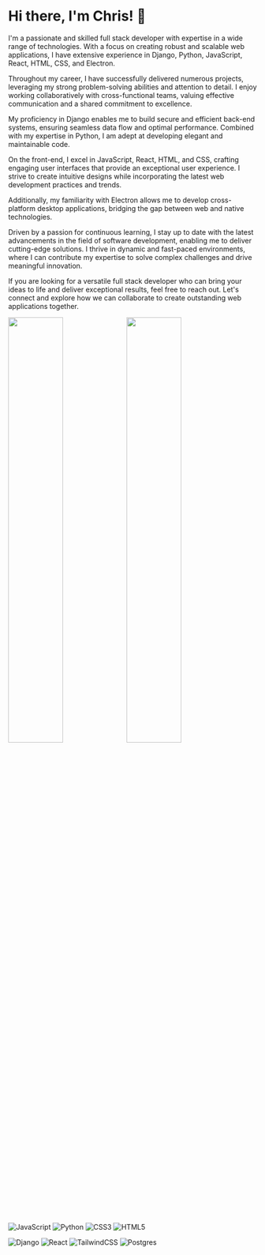 # Hi there, I'm Chris! 👋

I'm a passionate and skilled full stack developer with expertise in a wide range of technologies. With a focus on creating robust and scalable web applications, I have extensive experience in Django, Python, JavaScript, React, HTML, CSS, and Electron.

Throughout my career, I have successfully delivered numerous projects, leveraging my strong problem-solving abilities and attention to detail. I enjoy working collaboratively with cross-functional teams, valuing effective communication and a shared commitment to excellence.

My proficiency in Django enables me to build secure and efficient back-end systems, ensuring seamless data flow and optimal performance. Combined with my expertise in Python, I am adept at developing elegant and maintainable code.

On the front-end, I excel in JavaScript, React, HTML, and CSS, crafting engaging user interfaces that provide an exceptional user experience. I strive to create intuitive designs while incorporating the latest web development practices and trends.

Additionally, my familiarity with Electron allows me to develop cross-platform desktop applications, bridging the gap between web and native technologies.

Driven by a passion for continuous learning, I stay up to date with the latest advancements in the field of software development, enabling me to deliver cutting-edge solutions. I thrive in dynamic and fast-paced environments, where I can contribute my expertise to solve complex challenges and drive meaningful innovation.

If you are looking for a versatile full stack developer who can bring your ideas to life and deliver exceptional results, feel free to reach out. Let's connect and explore how we can collaborate to create outstanding web applications together.

<img align="left" width="47%" src="https://github-readme-stats.vercel.app/api?username=csluu&show_icons=true&theme=radical">

<img align="left" width="47%" src="https://github-readme-stats.vercel.app/api/top-langs/?username=csluu&layout=compact">

![JavaScript](https://img.shields.io/badge/javascript-%23323330.svg?style=for-the-badge&logo=javascript&logoColor=%23F7DF1E)
![Python](https://img.shields.io/badge/python-3670A0?style=for-the-badge&logo=python&logoColor=ffdd54)
![CSS3](https://img.shields.io/badge/css3-%231572B6.svg?style=for-the-badge&logo=css3&logoColor=white)
![HTML5](https://img.shields.io/badge/html5-%23E34F26.svg?style=for-the-badge&logo=html5&logoColor=white)

![Django](https://img.shields.io/badge/django-%23092E20.svg?style=for-the-badge&logo=django&logoColor=white)
![React](https://img.shields.io/badge/react-%2320232a.svg?style=for-the-badge&logo=react&logoColor=%2361DAFB)
![TailwindCSS](https://img.shields.io/badge/tailwindcss-%2338B2AC.svg?style=for-the-badge&logo=tailwind-css&logoColor=white)
![Postgres](https://img.shields.io/badge/postgres-%23316192.svg?style=for-the-badge&logo=postgresql&logoColor=white)
